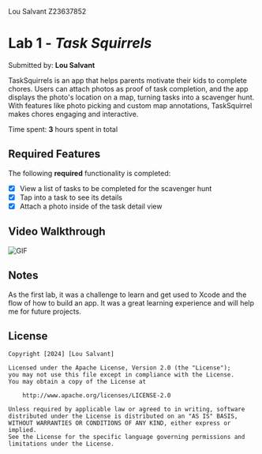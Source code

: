 Lou Salvant
Z23637852

# Lab 1 - *Task Squirrels*

Submitted by: **Lou Salvant**

TaskSquirrels is an app that helps parents motivate their kids to complete chores. Users can attach photos as proof of task completion, and the app displays the photo's location on a map, turning tasks into a scavenger hunt. With features like photo picking and custom map annotations, TaskSquirrel makes chores engaging and interactive.


Time spent: **3** hours spent in total

## Required Features

The following **required** functionality is completed:

- [x] View a list of tasks to be completed for the scavenger hunt
- [x] Tap into a task to see its details
- [x] Attach a photo inside of the task detail view

## Video Walkthrough

![GIF](https://media4.giphy.com/media/v1.Y2lkPTc5MGI3NjExaHBxbGw4b2tqY21lNHN4amF0aTJ0YTlpbzEwNHd2bjg2bjdjN2k2NiZlcD12MV9pbnRlcm5hbF9naWZfYnlfaWQmY3Q9Zw/x67XG8f28EDDtnlYe1/giphy.gif)

## Notes

As the first lab, it was a challenge to learn and get used to Xcode and the flow of how to build an app. It was a great learning experience and will help me for future projects.

## License

    Copyright [2024] [Lou Salvant]

    Licensed under the Apache License, Version 2.0 (the "License");
    you may not use this file except in compliance with the License.
    You may obtain a copy of the License at

        http://www.apache.org/licenses/LICENSE-2.0

    Unless required by applicable law or agreed to in writing, software
    distributed under the License is distributed on an "AS IS" BASIS,
    WITHOUT WARRANTIES OR CONDITIONS OF ANY KIND, either express or implied.
    See the License for the specific language governing permissions and
    limitations under the License.

